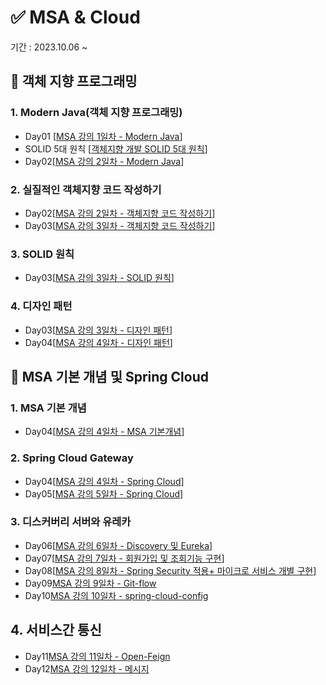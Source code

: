# ✅ MSA & Cloud

기간 : 2023.10.06 ~

## 🌟 객체 지향 프로그래밍

### 1. Modern Java(객체 지향 프로그래밍)

* Day01 [[MSA 강의 1일차 - Modern Java](https://velog.io/@hyensukim/MSA-%EA%B0%95%EC%9D%98-1%EC%9D%BC%EC%B0%A8-Modern-Java "1일차 링크")]
* SOLID 5대 원칙 [[객체지향 개발 SOLID 5대 원칙](https://velog.io/@hyensukim/%EA%B0%9D%EC%B2%B4%EC%A7%80%ED%96%A5-%EA%B0%9C%EB%B0%9C-SOLID-5%EB%8C%80-%EC%9B%90%EC%B9%99 "1일차 추가 공부")]
* Day02[[MSA 강의 2일차 - Modern Java](https://velog.io/@hyensukim/MSA-2%EC%9D%BC%EC%B0%A8-Chap01.-Modern-Java)]

### 2. 실질적인 객체지향 코드 작성하기

- Day02[[MSA 강의 2일차 - 객체지향 코드 작성하기](https://velog.io/@hyensukim/MSA-2%EC%9D%BC%EC%B0%A8-Chap02.-%EC%8B%A4%EC%A7%88%EC%A0%81%EC%9D%B8-%EA%B0%9D%EC%B2%B4%EC%A7%80%ED%96%A5-%EC%BD%94%EB%93%9C-%EC%9E%91%EC%84%B1%ED%95%98%EA%B8%B0)]
- Day03[[MSA 강의 3일차 - 객체지향 코드 작성하기](https://velog.io/@hyensukim/MSA-3%EC%9D%BC%EC%B0%A8-Chap02.-%EA%B0%9D%EC%B2%B4%EC%A7%80%ED%96%A5%EC%A0%81-%EC%BD%94%EB%93%9C-%EC%9E%91%EC%84%B1%ED%95%98%EA%B8%B0)]

### 3. SOLID 원칙

- Day03[[MSA 강의 3일차 - SOLID 원칙](https://velog.io/@hyensukim/MSA-3%EC%9D%BC%EC%B0%A8-Chap03.-SOLID-%EC%9B%90%EC%B9%99)]

### 4. 디자인 패턴

- Day03[[MSA 강의 3일차 - 디자인 패턴](https://velog.io/@hyensukim/MSA-3%EC%9D%BC%EC%B0%A8-Chap04.-%EB%94%94%EC%9E%90%EC%9D%B8-%ED%8C%A8%ED%84%B4)]
- Day04[[MSA 강의 4일차 - 디자인 패턴](https://velog.io/@hyensukim/MSA-4%EC%9D%BC%EC%B0%A8-Chap04.-%EB%94%94%EC%9E%90%EC%9D%B8-%ED%8C%A8%ED%84%B4)]

## 🌟 MSA 기본 개념 및 Spring Cloud

### 1. MSA 기본 개념

- Day04[[MSA 강의 4일차 - MSA 기본개념](https://velog.io/@hyensukim/MSA-4%EC%9D%BC%EC%B0%A8-Chap01.-MSA-%EA%B8%B0%EC%B4%88)]

### 2. Spring Cloud Gateway

- Day04[[MSA 강의 4일차 - Spring Cloud](https://velog.io/@hyensukim/MSA-4%EC%9D%BC%EC%B0%A8-Chap02.-Spring-Cloud)]
- Day05[[MSA 강의 5일차 - Spring Cloud](https://velog.io/@hyensukim/MSA-5%EC%9D%BC%EC%B0%A8-Chap02.-Spring-Cloud-Gateway)]

### 3. 디스커버리 서버와 유레카

- Day06[[MSA 강의 6일차 - Discovery 및 Eureka](https://velog.io/@hyensukim/MSA-6%EC%9D%BC%EC%B0%A8-Chap04.-%EB%94%94%EC%8A%A4%EC%BB%A4%EB%B2%84%EB%A6%AC-%EC%84%9C%EB%B2%84%EC%99%80-%EC%9C%A0%EB%A0%88%EC%B9%B4)]
- Day07[[MSA 강의 7일차 - 회원가입 및 조회기능 구현](https://velog.io/@hyensukim/MSA-7%EC%9D%BC%EC%B0%A8-Chap04.-%ED%9A%8C%EC%9B%90%EA%B0%80%EC%9E%85-%EB%B0%8F-%EC%A1%B0%ED%9A%8C%EA%B8%B0%EB%8A%A5-%EA%B5%AC%ED%98%84)]
- Day08[[MSA 강의 8일차 - Spring Security 적용+ 마이크로 서비스 개별 구현]()]
- Day09[MSA 강의 9일차 - Git-flow](https://velog.io/@hyensukim/Git-Flow-%EC%9D%B4%ED%95%B4-%EB%B0%8F-%EC%8B%A4%EC%8A%B5)
- Day10[MSA 강의 10일차 - spring-cloud-config](https://velog.io/@hyensukim/MSA-10%EC%9D%BC%EC%B0%A8-Spring-Cloud-Config)

## 4. 서비스간 통신
- Day11[MSA 강의 11일차 - Open-Feign](https://velog.io/@hyensukim/MSA-Feign-Client)
- Day12[MSA 강의 12일차 - 메시지](https://velog.io/@hyensukim/MSA-%EB%A9%94%EC%8B%9C%EC%A7%80%ED%81%90)

